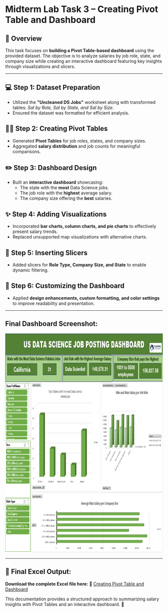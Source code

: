 # Midterm Lab Task 3 – Creating Pivot Table and Dashboard

## 📝 Overview
This task focuses on **building a Pivot Table-based dashboard** using the provided dataset. The objective is to analyze salaries by job role, state, and company size while creating an interactive dashboard featuring key insights through visualizations and slicers.

---

## 💻 Step 1: Dataset Preparation
- Utilized the **"Uncleaned DS Jobs"** worksheet along with transformed tables: *Sal by Role, Sal by State, and Sal by Size*.
- Ensured the dataset was formatted for efficient analysis.

## 🧑‍💻 Step 2: Creating Pivot Tables
- Generated **Pivot Tables** for job roles, states, and company sizes.
- Aggregated **salary distribution** and job counts for meaningful comparisons.

## ✏️ Step 3: Dashboard Design
- Built an **interactive dashboard** showcasing:
  - The state with the **most** Data Science jobs.
  - The job role with the **highest** average salary.
  - The company size offering the **best** salaries.

## ✨ Step 4: Adding Visualizations
- Incorporated **bar charts, column charts, and pie charts** to effectively present salary trends.
- Replaced unsupported map visualizations with alternative charts.

## 🔧 Step 5: Inserting Slicers
- Added slicers for **Role Type, Company Size, and State** to enable dynamic filtering.

## 🧩 Step 6: Customizing the Dashboard
- Applied **design enhancements, custom formatting, and color settings** to improve readability and presentation.

---

## Final Dashboard Screenshot:
<img src="images/Pivot Table.png" alt="Dashboard Preview" width="1000" height="700">

---

## 🔗 Final Excel Output:
**Download the complete Excel file here:** 📂 [Creating Pivot Table and Dashboard](https://github.com/angelie2/EDM-Projects-Fajarito/blob/main/rawfile/Pivot%20Table%20and%20Dashboard.xlsx)

This documentation provides a structured approach to summarizing salary insights with Pivot Tables and an interactive dashboard. 🚀

